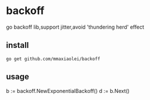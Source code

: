 # backoff
go backoff lib,support jitter,avoid 'thundering herd' effect

## install

`go get github.com/mmaxiaolei/backoff`

## usage

b := backoff.NewExponentialBackoff()
d := b.Next()
